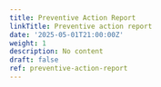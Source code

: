```yaml
---
title: Preventive Action Report
linkTitle: Preventive action report
date: '2025-05-01T21:00:00Z'
weight: 1
description: No content
draft: false
ref: preventive-action-report
---
```


